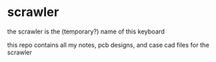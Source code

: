 # scrawler
the scrawler is the (temporary?) name of this keyboard

this repo contains all my notes, pcb designs, and case cad files for the scrawler
